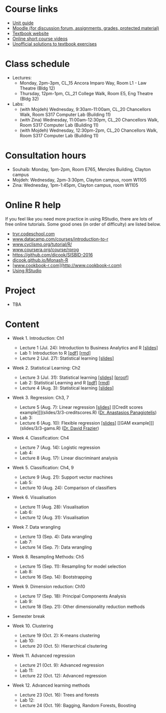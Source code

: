 # Course links

- [Unit guide](https://unitguidemanager.monash.edu/view?tpCode=S2-01&tpYear=2017&unitCode=ETC3250&ticket=ST-4d63ae42bafcc28c0c993b0b37488417)
- [Moodle (for discussion forum, assignments, grades, protected material)](http://moodle.vle.monash.edu/course/view.php?id=38497)
- [Textbook website](http://www-bcf.usc.edu/~gareth/ISL/index.html)
- [Online short course videos](http://www.dataschool.io/15-hours-of-expert-machine-learning-videos/)
- [Unofficial solutions to textbook exercises](http://blog.princehonest.com/stat-learning/)

# Class schedule

- Lectures: 
	- Monday, 2pm-3pm, CL_15 Ancora Imparo Way, Room L1 - Law Theatre (Bldg 12)
	- Thursday, 12pm-1pm, CL_21 College Walk, Room E5, Eng Theatre (Bldg 32)
- Labs: 
	- (with Mojdeh) Wednesday, 9:30am-11:00am, CL_20 Chancellors Walk, Room S317 Computer Lab (Building 11)
	- (with Zina) Wednesday, 11:00am-12:30pm, CL_20 Chancellors Walk, Room S317 Computer Lab (Building 11)
	- (with Mojdeh) Wednesday, 12:30pm-2pm, CL_20 Chancellors Walk, Room S317 Computer Lab (Building 11)

# Consultation hours

- Souhaib: Monday, 1pm-2pm, Room E765, Menzies Building, Clayton campus
- Mojdeh: Wednesday, 2pm-3:30pm, Clayton campus, room W1105
- Zina: Wednesday, 1pm-1:45pm, Clayton campus, room W1105

# Online R help

If you feel like you need more practice in using RStudio, there are lots of free online tutorials. Some good ones (in order of difficulty) are listed below.

- [tryr.codeschool.com](http://tryr.codeschool.com)
- www.datacamp.com/courses/introduction-to-r
- www.cyclismo.org/tutorial/R/
- www.coursera.org/course/rprog
- https://github.com/dicook/SISBID-2016 
- [dicook.github.io/Monash-R](http://dicook.github.io/Monash-R)
- [www.cookbook-r.com](http://www.cookbook-r.com)
- [Using RStudio](https://support.rstudio.com/hc/en-us/categories/200035113-Documentation)

# Project

- TBA

# Content

- Week 1. Introduction: Ch1
	- Lecture 1 (Jul. 24): Introduction to Business Analytics and R [[slides]](slides/1/1.1-intro.pdf)
	- Lab 1: Introduction to R [[pdf]](labs/lab1/lab1.pdf) [[rmd]](labs/lab1/lab1.Rmd) 
	- Lecture 2 (Jul. 27): Statistical learning [[slides]](slides/2/2-statlearn.pdf)
	
- Week 2. Statistical Learning: Ch2
	- Lecture 3 (Jul. 31): Statistical learning [[slides]](slides/2/2-statlearn.pdf) [[proof]](slides/2/2-biasvardecomp.pdf )  
	- Lab 2: Statistical Learning and R [[pdf]](labs/lab2/lab2.pdf) [[rmd]](labs/lab2/lab2.Rmd) 
	- Lecture 4 (Aug. 3): Statistical learning [[slides]](slides/2/2-statlearn.pdf)

- Week 3. Regression: Ch3, 7
	- Lecture 5 (Aug. 7): Linear regression [[slides]](slides/3/3.1-linear-regression.pdf) [[Credit scores example]]](slides/3/3-creditscores.R) ([Dr. Anastasios Panagiotelis](http://monash.edu/research/explore/en/persons/anastasios-panagiotelis(8e78deac-701f-4d45-9a4e-4f4c36a76f34).html))
	- Lab 3:
	- Lecture 6 (Aug. 10): Flexible regression [[slides]](slides/3/3.2-flexible-regression.pdf) [[GAM example]]](slides/3/3-gams.R) ([Dr. David Frazier](http://monash.edu/research/explore/en/persons/david-frazier(b3a84d85-75f7-4ce8-8732-f7efcc5d772c).html))
	
- Week 4. Classification: Ch4
	- Lecture 7 (Aug. 14): Logistic regression
	- Lab 4:
	- Lecture 8 (Aug. 17): Linear discriminant analysis
	
- Week 5. Classification: Ch4, 9 
	- Lecture 9 (Aug. 21): Support vector machines
	- Lab 5:
	- Lecture 10 (Aug. 24): Comparison of classifiers
		
- Week 6. Visualisation
	- Lecture 11 (Aug. 28): Visualisation 
	- Lab 6: 
	- Lecture 12 (Aug. 31): Visualisation
	
- Week 7. Data wrangling
	- Lecture 13 (Sep. 4): Data wrangling 
	- Lab 7: 
	- Lecture 14 (Sep. 7): Data wrangling 
	
- Week 8. Resampling Methods: Ch5
	- Lecture 15 (Sep. 11): Resampling for model selection
	- Lab 8: 
	- Lecture 16 (Sep. 14): Bootstrapping
	
- Week 9. Dimension reduction: Ch10
	- Lecture 17 (Sep. 18): Principal Components Analysis 
	- Lab 9: 
	- Lecture 18 (Sep. 21): Other dimensionality reduction methods 

- Semester break	
	
- Week 10. Clustering
	- Lecture 19 (Oct. 2): K-means clustering 
	- Lab 10: 
	- Lecture 20 (Oct. 5): Hierarchical clsutering	
	
- Week 11. Advanced regression
	- Lecture 21 (Oct. 9): Advanced regression 
	- Lab 11: 
	- Lecture 22 (Oct. 12): Advanced regression
	
- Week 12. Advanced learning methods
	- Lecture 23 (Oct. 16): Trees and forests
	- Lab 12: 
	- Lecture 24 (Oct. 19): Bagging, Random Forests, Boosting
	